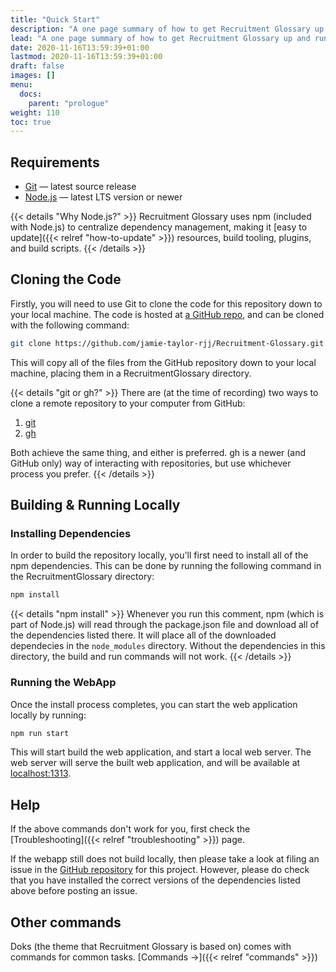 ```yaml
---
title: "Quick Start"
description: "A one page summary of how to get Recruitment Glossary up and running locally. This is required in order to add content to it."
lead: "A one page summary of how to get Recruitment Glossary up and running locally. This is required in order to add content to it."
date: 2020-11-16T13:59:39+01:00
lastmod: 2020-11-16T13:59:39+01:00
draft: false
images: []
menu:
  docs:
    parent: "prologue"
weight: 110
toc: true
---
```


## Requirements

- [Git](https://git-scm.com/) — latest source release
- [Node.js](https://nodejs.org/) — latest LTS version or newer

{{< details "Why Node.js?" >}}
Recruitment Glossary uses npm (included with Node.js) to centralize dependency management, making it [easy to update]({{< relref "how-to-update" >}}) resources, build tooling, plugins, and build scripts.
{{< /details >}}

## Cloning the Code

Firstly, you will need to use Git to clone the code for this repository down to your local machine. The code is hosted at [a GitHub repo](https://github.com/jamie-taylor-rjj/Recruitment-Glossary), and can be cloned with the following command:

```bash
git clone https://github.com/jamie-taylor-rjj/Recruitment-Glossary.git
```

This will copy all of the files from the GitHub repository down to your local machine, placing them in a RecruitmentGlossary directory.

{{< details "git or gh?" >}}
There are (at the time of recording) two ways to clone a remote repository to your computer from GitHub:

1. [git](https://git-scm.com/)
1. [gh](https://github.com/cli/cli)

Both achieve the same thing, and either is preferred. gh is a newer (and GitHub only) way of interacting with repositories, but use whichever process you prefer.
{{< /details >}}

## Building & Running Locally

### Installing Dependencies

In order to build the repository locally, you'll first need to install all of the npm dependencies. This can be done by running the following command in the RecruitmentGlossary directory:

```bash
npm install
```

{{< details "npm install" >}}
Whenever you run this comment, npm (which is part of Node.js) will read through the package.json file and download all of the dependencies listed there. It will place all of the downloaded dependecies in the `node_modules` directory. Without the dependencies in this directory, the build and run commands will not work.
{{< /details >}}

### Running the WebApp

Once the install process completes, you can start the web application locally by running:

```bash
npm run start
```

This will start build the web application, and start a local web server. The web server will serve the built web application, and will be available at [localhost:1313](http://localhost:1313/).

## Help

If the above commands don't work for you, first check the [Troubleshooting]({{< relref "troubleshooting" >}}) page.

If the webapp still does not build locally, then please take a look at filing an issue in the [GitHub repository](https://github.com/jamie-taylor-rjj/Recruitment-Glossary/issues) for this project. However, please do check that you have installed the correct versions of the dependencies listed above before posting an issue.

## Other commands

Doks (the theme that Recruitment Glossary is based on) comes with commands for common tasks. [Commands →]({{< relref "commands" >}})
